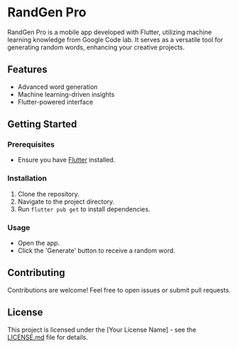 # RandGen Pro

RandGen Pro is a  mobile app developed with Flutter, utilizing machine learning knowledge from Google Code lab. It serves as a versatile tool for generating random words, enhancing your creative projects.

## Features

- Advanced word generation
- Machine learning-driven insights
- Flutter-powered interface

## Getting Started

### Prerequisites

- Ensure you have [Flutter](https://flutter.dev/docs/get-started/install) installed.

### Installation

1. Clone the repository.
2. Navigate to the project directory.
3. Run `flutter pub get` to install dependencies.

### Usage

- Open the app.
- Click the 'Generate' button to receive a random word.

## Contributing

Contributions are welcome! Feel free to open issues or submit pull requests.

## License

This project is licensed under the [Your License Name] - see the [LICENSE.md](LICENSE.md) file for details.
